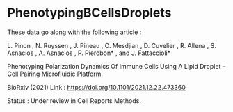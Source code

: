 # PhenotypingBCellsDroplets

These data go along with the following article : 

L. Pinon , N. Ruyssen , J. Pineau , O. Mesdjian , D. Cuvelier , R. Allena , S. Asnacios , A. Asnacios , P. Pierobon* , and J. Fattaccioli*

Phenotyping Polarization Dynamics Of Immune Cells Using A Lipid Droplet – Cell Pairing Microfluidic Platform.

BioRxiv (2021) Link : https://doi.org/10.1101/2021.12.22.473360

Status : Under review in Cell Reports Methods.

